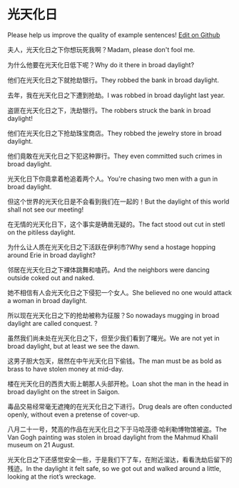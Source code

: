 # 光天化日

Please help us improve the quality of example sentences! [Edit on Github](https://github.com/jiyushe/jiyu-example-sentence-source/blob/main/chinese/guangtianhuari.md)

<p><span class="chinese">夫人，光天化日之下你想玩死我啊？</span><span class="english">Madam, please don't fool me.</span></p>

<p><span class="chinese">为什么他要在光天化日低下呢？</span><span class="english">Why do it there in broad daylight?</span></p>

<p><span class="chinese">他们在光天化日之下就抢劫银行。</span><span class="english">They robbed the bank in broad daylight.</span></p>

<p><span class="chinese">去年，我在光天化日之下遭到抢劫。</span><span class="english">I was robbed in  broad daylight last year.</span></p>

<p><span class="chinese">盗匪在光天化日之下，洗劫银行。</span><span class="english">The robbers struck the bank in broad daylight!</span></p>

<p><span class="chinese">他们在光天化日之下抢劫珠宝商店。</span><span class="english">They robbed the jewelry store in broad daylight.</span></p>

<p><span class="chinese">他们竟敢在光天化日之下犯这种罪行。</span><span class="english">They even committed such crimes in broad daylight.</span></p>

<p><span class="chinese">光天化日下你竟拿着枪追着两个人。</span><span class="english">You're chasing two men with a gun in broad daylight.</span></p>

<p><span class="chinese">但这个世界的光天化日是不会看到我们在一起的！</span><span class="english">But the daylight of this world shall not see our meeting!</span></p>

<p><span class="chinese">在无情的光天化日下，这个事实是确凿无疑的。</span><span class="english">The fact stood out cut in stetl on the pitiless daylight.</span></p>

<p><span class="chinese">为什么让人质在光天化日之下活跃在伊利市?</span><span class="english">Why send a hostage hopping around Erie in broad daylight?</span></p>

<p><span class="chinese">邻居在光天化日之下裸体跳舞和嗑药。</span><span class="english">And the neighbors were dancing outside coked out and naked.</span></p>

<p><span class="chinese">她不相信有人会光天化日之下侵犯一个女人。</span><span class="english">She believed no one would attack a woman in broad daylight.</span></p>

<p><span class="chinese">所以现在光天化日之下的抢劫被称为征服？</span><span class="english">So nowadays mugging in broad daylight are called conquest. ?</span></p>

<p><span class="chinese">虽然我们尚未处在光天化日之下，但至少我们看到了曙光。</span><span class="english">We are not yet in broad daylight, but at least we see the dawn.</span></p>

<p><span class="chinese">这男子胆大包天，居然在中午光天化日下偷钱。</span><span class="english">The man must be as bold as brass to have stolen money at mid-day.</span></p>

<p><span class="chinese">楼在光天化日的西贡大街上朝那人头部开枪。</span><span class="english">Loan shot the man in the head in broad daylight on the street in Saigon.</span></p>

<p><span class="chinese">毒品交易经常毫无遮掩的在光天化日之下进行。</span><span class="english">Drug deals are often conducted openly, without even a pretense of cover-up.</span></p>

<p><span class="chinese">八月二十一号，梵高的作品在光天化日之下于马哈茂德·哈利勒博物馆被盗。</span><span class="english">The Van Gogh painting was stolen in broad daylight from the Mahmud Khalil museum on 21 August.</span></p>

<p><span class="chinese">光天化日之下还感觉安全一些，于是我们下了车，在附近溜达，看看洗劫后留下的残迹。</span><span class="english">In the daylight it felt safe, so we got out and walked around a little, looking at the riot’s wreckage.</span></p>


